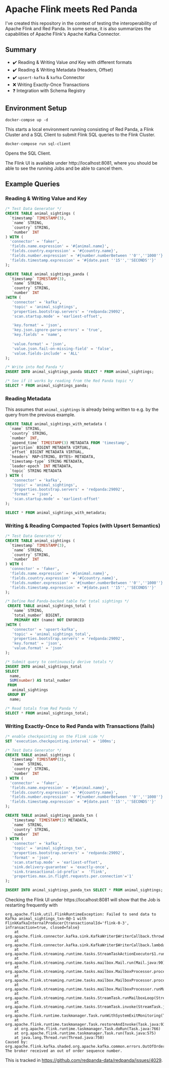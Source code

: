 # Apache Flink meets Red Panda
 
I've created this repository in the context of testing the interoperability of Apache Flink and Red Panda. 
In some sense, it is also summarizes the capabilities of Apache Flink's Apache Kafka Connector. 

## Summary

- :heavy_check_mark: Reading & Writing Value *and* Key with different formats  
- :heavy_check_mark: Reading & Writing Metadata (Headers, Offset)
- :heavy_check_mark: `upsert-kafka` & `kafka` Connector
- :x: Writing Exactly-Once Transactions
- :question: Integration with Schema Registry

## Environment Setup

```
docker-compse up -d
```
This starts a local environment running consisting of Red Panda, a Flink Cluster and a SQL Client to submit Flink SQL queries to the Flink Cluster.

``
docker-compose run sql-client
``

Opens the SQL Client.

The Flink UI is available under http://localhost:8081, where you should be able to see the running Jobs and be able to cancel them.

## Example Queries

### Reading & Writing Value and Key

```sql
/* Test Data Generator */
CREATE TABLE animal_sightings (
  `timestamp` TIMESTAMP(3),
   `name` STRING,
   `country` STRING,
   `number` INT
) WITH (
  'connector' = 'faker', 
  'fields.name.expression' = '#{animal.name}',
  'fields.country.expression' = '#{country.name}',
  'fields.number.expression' = '#{number.numberBetween ''0'',''1000''}',
  'fields.timestamp.expression' = '#{date.past ''15'',''SECONDS''}'
);

CREATE TABLE animal_sightings_panda (
  `timestamp` TIMESTAMP(3),
   `name` STRING,
   `country` STRING,
   `number` INT
)WITH (
   'connector' = 'kafka',
   'topic' = 'animal_sightings',
   'properties.bootstrap.servers' = 'redpanda:29092',
   'scan.startup.mode' = 'earliest-offset',

   'key.format' = 'json',
   'key.json.ignore-parse-errors' = 'true',
   'key.fields' = 'name',
   
   'value.format' = 'json',
   'value.json.fail-on-missing-field' = 'false',
   'value.fields-include' = 'ALL'
);

/* Write into Red Panda */
INSERT INTO animal_sightings_panda SELECT * FROM animal_sightings;

/* See if it works by reading from the Red Panda topic */
SELECT * FROM animal_sightings_panda;
```

### Reading Metadata

This assumes that `animal_sightings` is already being written to e.g. by the query from the previous example.

```sql
CREATE TABLE animal_sightings_with_metadata (
  `name` STRING,
  `country` STRING,
  `number` INT,
  `append_time` TIMESTAMP(3) METADATA FROM 'timestamp',
  `partition` BIGINT METADATA VIRTUAL,
  `offset` BIGINT METADATA VIRTUAL,
  `headers` MAP<STRING, BYTES> METADATA,
  `timestamp-type` STRING METADATA,
  `leader-epoch` INT METADATA,
  `topic` STRING METADATA
) WITH (
   'connector' = 'kafka',
   'topic' = 'animal_sightings',
   'properties.bootstrap.servers' = 'redpanda:29092',
   'format' = 'json', 
   'scan.startup.mode' = 'earliest-offset'
);

SELECT * FROM animal_sightings_with_metadata;

```

### Writing & Reading Compacted Topics (with Upsert Semantics)

```sql
/* Test Data Generator */ 
CREATE TABLE animal_sightings (
  `timestamp` TIMESTAMP(3),
   `name` STRING,
   `country` STRING,
   `number` INT
) WITH (
  'connector' = 'faker', 
  'fields.name.expression' = '#{animal.name}',
  'fields.country.expression' = '#{country.name}',
  'fields.number.expression' = '#{number.numberBetween ''0'',''1000''}',
  'fields.timestamp.expression' = '#{date.past ''15'',''SECONDS''}'
);

/* Define Red Panda-backed table for total sightings */ 
 CREATE TABLE animal_sightings_total (
   `name` STRING,
   `total_number` BIGINT,
    PRIMARY KEY (name) NOT ENFORCED
)WITH (
   'connector' = 'upsert-kafka',
   'topic' = 'animal_sightings_total',
   'properties.bootstrap.servers' = 'redpanda:29092',
   'key.format' = 'json',
   'value.format' = 'json'
);

/* Submit query to continuously derive totals */
INSERT INTO animal_sightings_total 
SELECT 
  name, 
  SUM(number) AS total_number
 FROM 
   animal_sightings
 GROUP BY 
  name;

/* Read totals from Red Panda */
SELECT * FROM animal_sightings_total;
```

### Writing Exactly-Once to Red Panda with Transactions (fails)

```sql
/* enable checkpointing on the Flink side */
SET 'execution.checkpointing.interval' = '100ms';

/* Test Data Generator */ 
CREATE TABLE animal_sightings (
  `timestamp` TIMESTAMP(3),
   `name` STRING,
   `country` STRING,
   `number` INT
) WITH (
  'connector' = 'faker', 
  'fields.name.expression' = '#{animal.name}',
  'fields.country.expression' = '#{country.name}',
  'fields.number.expression' = '#{number.numberBetween ''0'',''1000''}',
  'fields.timestamp.expression' = '#{date.past ''15'',''SECONDS''}'
);

CREATE TABLE animal_sightings_panda_txn (
   `timestamp` TIMESTAMP(3) METADATA,
   `name` STRING,
   `country` STRING,
   `number` INT
) WITH (
   'connector' = 'kafka',
   'topic' = 'animal_sightings_txn',
   'properties.bootstrap.servers' = 'redpanda:29092',
   'format' = 'json', 
   'scan.startup.mode' = 'earliest-offset',
   'sink.delivery-guarantee' = 'exactly-once',
   'sink.transactional-id-prefix' =  'flink',
   'properties.max.in.flight.requests.per.connection'='1'
);

INSERT INTO animal_sightings_panda_txn SELECT * FROM animal_sightings;
```
Checking the Flink UI under https://localhost:8081 will show that the Job is restarting frequently with 

```
org.apache.flink.util.FlinkRuntimeException: Failed to send data to Kafka animal_sightings_txn-0@-1 with FlinkKafkaInternalProducer{transactionalId='flink-0-3', inTransaction=true, closed=false} 
	at org.apache.flink.connector.kafka.sink.KafkaWriter$WriterCallback.throwException(KafkaWriter.java:405)
	at org.apache.flink.connector.kafka.sink.KafkaWriter$WriterCallback.lambda$onCompletion$0(KafkaWriter.java:391)
	at org.apache.flink.streaming.runtime.tasks.StreamTaskActionExecutor$1.runThrowing(StreamTaskActionExecutor.java:50)
	at org.apache.flink.streaming.runtime.tasks.mailbox.Mail.run(Mail.java:90)
	at org.apache.flink.streaming.runtime.tasks.mailbox.MailboxProcessor.processMailsNonBlocking(MailboxProcessor.java:353)
	at org.apache.flink.streaming.runtime.tasks.mailbox.MailboxProcessor.processMail(MailboxProcessor.java:317)
	at org.apache.flink.streaming.runtime.tasks.mailbox.MailboxProcessor.runMailboxLoop(MailboxProcessor.java:201)
	at org.apache.flink.streaming.runtime.tasks.StreamTask.runMailboxLoop(StreamTask.java:809)
	at org.apache.flink.streaming.runtime.tasks.StreamTask.invoke(StreamTask.java:761)
	at org.apache.flink.runtime.taskmanager.Task.runWithSystemExitMonitoring(Task.java:958)
	at org.apache.flink.runtime.taskmanager.Task.restoreAndInvoke(Task.java:937)
	at org.apache.flink.runtime.taskmanager.Task.doRun(Task.java:766)
	at org.apache.flink.runtime.taskmanager.Task.run(Task.java:575)
	at java.lang.Thread.run(Thread.java:750)
Caused by: org.apache.flink.kafka.shaded.org.apache.kafka.common.errors.OutOfOrderSequenceException: The broker received an out of order sequence number.
```

This is tracked in https://github.com/redpanda-data/redpanda/issues/4029. 